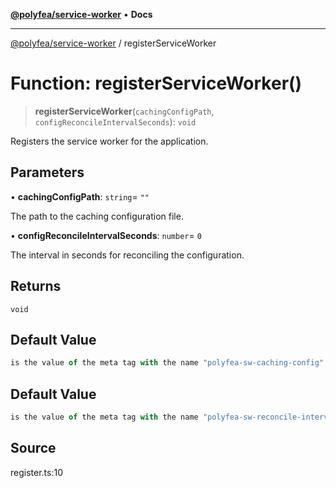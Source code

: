 [**@polyfea/service-worker**](../README.md) • **Docs**

***

[@polyfea/service-worker](../globals.md) / registerServiceWorker

# Function: registerServiceWorker()

> **registerServiceWorker**(`cachingConfigPath`, `configReconcileIntervalSeconds`): `void`

Registers the service worker for the application.

## Parameters

• **cachingConfigPath**: `string`= `""`

The path to the caching configuration file.

• **configReconcileIntervalSeconds**: `number`= `0`

The interval in seconds for reconciling the configuration.

## Returns

`void`

## Default Value

```ts
is the value of the meta tag with the name "polyfea-sw-caching-config".
```

## Default Value

```ts
is the value of the meta tag with the name "polyfea-sw-reconcile-interval".
```

## Source

register.ts:10
